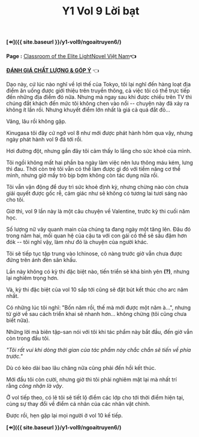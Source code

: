 ﻿---
layout: post
title: Y1 Vol 9 Lời bạt
permalink: /y1-vol9/loibat/
---

**[⏪]({{ site.baseurl }}/y1-vol9/ngoaitruyen6/)**

**Page :** [Classroom of the Elite LightNovel Việt Nam](http://facebook.com/Classroom.of.the.Elite.VN)**👈**

[**ĐÁNH GIÁ CHẤT LƯỢNG & GÓP Ý**](https://bit.ly/danhgiagopy) 👈

Dạo này, cứ lúc nào nghĩ về lợi thế của Tokyo, tôi lại nghĩ đến hàng loạt địa điểm ăn uống được giới thiệu trên truyền thông, cả việc tôi có thể trực tiếp đến những địa điểm đó nữa. Nhưng mà ngay sau khi được chiếu trên TV thì chúng đắt khách đến mức tôi không chen vào nổi -- chuyện này đã xảy ra không ít lần rồi. Nhưng khuyết điểm lớn nhất là giá cả quá đắt đỏ...

Vâng, lâu rồi không gặp.

Kinugasa tôi đây cứ ngỡ vol 8 như mới được phát hành hôm qua vậy, nhưng ngày phát hành vol 9 đã tới rồi.

Hơi đường đột, nhưng gần đây tôi cảm thấy lo lắng cho sức khoẻ của mình.

Tôi ngồi không mất hai phần ba ngày làm việc nên lưu thông máu kém, lưng thì đau. Thời còn trẻ tôi vẫn có thể làm được gì đó với tiềm năng cơ thể mình, nhưng giờ mấy trò bịp bợm không còn tác dụng nữa rồi.

Tôi vẫn vận động để duy trì sức khoẻ định kỳ, nhưng chừng nào còn chưa giải quyết được gốc rễ, cảm giác như sẽ không có tương lai tươi sáng nào cho tôi.

Giờ thì, vol 9 lần này là một câu chuyện về Valentine, trước kỳ thi cuối năm học.

Số lượng nữ vây quanh main của chúng ta đang ngày một tăng lên. Đâu đó trong năm hai, mối quan hệ của cậu ta với con gái có thể sẽ sâu đậm hơn đók -- tôi nghĩ vậy, làm như đó là chuyện của người khác.

Tôi sẽ tiếp tục tập trung vào Ichinose, cô nàng trước giờ vẫn chưa được đứng trên ánh đèn sân khấu.

Lần này không có kỳ thi đặc biệt nào, tiến triển sẽ khá bình yên **(?)**, nhưng lại nghiêm trọng hơn.

Và, kỳ thi đặc biệt của vol 10 sắp tới cũng sẽ đặt bút kết thúc cho arc năm nhất.

Có những lúc tôi nghĩ: \"Bốn năm rồi, thế mà mới được một năm à...\", nhưng từ giờ về sau cách triển khai sẽ nhanh hơn... không chừng (tôi cũng chưa biết nữa).

Những lời mà biên tập-san nói với tôi khi tác phẩm này bắt đầu, đến giờ vẫn còn trong đầu tôi.

*\"Tôi rất vui khi dòng thời gian của tác phẩm này chắc chắn sẽ tiến về phía trước.\"*

Dù có kéo dài bao lâu chăng nữa cũng phải đến hồi kết thúc.

Mới đầu tôi còn cười, nhưng giờ thì tôi phải nghiêm mặt lại mà nhất trí rằng *công nhận là vậy*.

Ở vol tiếp theo, có lẽ tôi sẽ tiết lộ điểm các lớp cho tới thời điểm hiện tại, cùng sự thay đổi về điểm cá nhân của các nhân vật chính.

Được rồi, hẹn gặp lại mọi người ở vol 10 kế tiếp.

**[⏪]({{ site.baseurl }}/y1-vol9/ngoaitruyen6/)**
